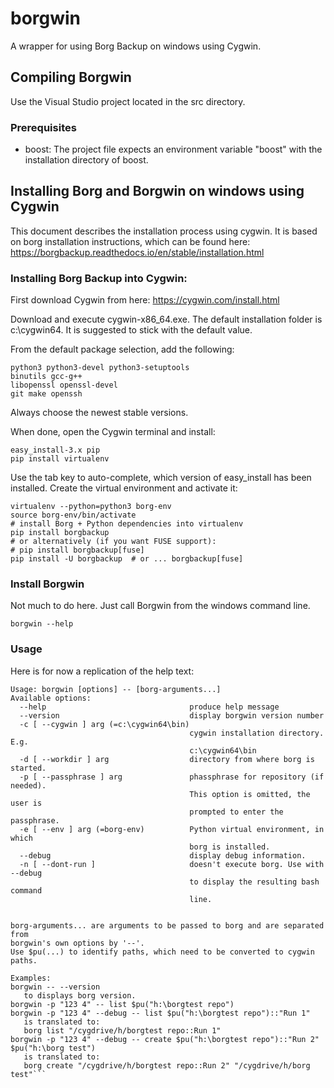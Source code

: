 # borgwin
A wrapper for using Borg Backup on windows using Cygwin.

## Compiling Borgwin

Use the Visual Studio project located in the src directory. 
### Prerequisites
- boost: The project file expects an environment variable "boost" with the installation directory of boost.

## Installing Borg and Borgwin on windows using Cygwin

This document describes the installation process using cygwin. It is based on borg installation instructions, which can be found here:
https://borgbackup.readthedocs.io/en/stable/installation.html

### Installing Borg Backup into Cygwin:

First download Cygwin from here:
https://cygwin.com/install.html

Download and execute cygwin-x86_64.exe. The default installation folder is c:\cygwin64. It is suggested to stick with the default value.

From the default package selection, add the following:
```
python3 python3-devel python3-setuptools
binutils gcc-g++
libopenssl openssl-devel
git make openssh
```

Always choose the newest stable versions.

When done, open the Cygwin terminal and install:
```
easy_install-3.x pip
pip install virtualenv
```
Use the tab key to auto-complete, which version of easy_install has been installed.
Create the virtual environment and activate it:
```
virtualenv --python=python3 borg-env
source borg-env/bin/activate
# install Borg + Python dependencies into virtualenv
pip install borgbackup
# or alternatively (if you want FUSE support):
# pip install borgbackup[fuse]
pip install -U borgbackup  # or ... borgbackup[fuse]
```

### Install Borgwin
Not much to do here. Just call Borgwin from the windows command line. 
```
borgwin --help
```

### Usage

Here is for now a replication of the help text:
```
Usage: borgwin [options] -- [borg-arguments...]
Available options:
  --help                                produce help message
  --version                             display borgwin version number
  -c [ --cygwin ] arg (=c:\cygwin64\bin)
                                        cygwin installation directory. E.g.
                                        c:\cygwin64\bin
  -d [ --workdir ] arg                  directory from where borg is started.
  -p [ --passphrase ] arg               phassphrase for repository (if needed).
                                        This option is omitted, the user is
                                        prompted to enter the passphrase.
  -e [ --env ] arg (=borg-env)          Python virtual environment, in which
                                        borg is installed.
  --debug                               display debug information.
  -n [ --dont-run ]                     doesn't execute borg. Use with --debug
                                        to display the resulting bash command
                                        line.


borg-arguments... are arguments to be passed to borg and are separated from
borgwin's own options by '--'.
Use $pu(...) to identify paths, which need to be converted to cygwin paths.

Examples:
borgwin -- --version
   to displays borg version.
borgwin -p "123 4" -- list $pu("h:\borgtest repo")
borgwin -p "123 4" --debug -- list $pu("h:\borgtest repo")::"Run 1"
   is translated to:
   borg list "/cygdrive/h/borgtest repo::Run 1"
borgwin -p "123 4" --debug -- create $pu("h:\borgtest repo")::"Run 2" $pu("h:\borg test")
   is translated to:
   borg create "/cygdrive/h/borgtest repo::Run 2" "/cygdrive/h/borg test"```
